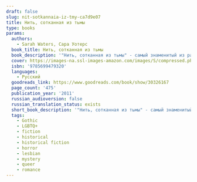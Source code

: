 ```yaml
---
draft: false
slug: nit-sotkannaia-iz-tmy-ca7d9e07
title: Нить, сотканная из тьмы
type: books
params:
  authors:
    - Sarah Waters, Сара Уотерс
  book_title: Нить, сотканная из тьмы
  book_description: '"Нить, сотканная из тьмы" - самый знаменитый из ранних романов Сары Уотерс, прославленного автора "Тонкой работы", "Бархатных коготков" и "Ночного дозора". Замысел этой книги возник благодаря архивным изысканиям для академической статьи о викторианском спиритизме, которую Уотерс писала параллельно с работой над "Бархатными коготками".Маргарет Прайор приходит в себя после смерти отца и попытки самоубийства. По настоянию старого отцовского друга она принимается навещать женскую тюрьму Миллбанк, беседовать с заключенными, оказывая им моральную поддержку. Интерес ее приковывает Селина Дауэс - трансмедиум, осужденная после того, как один из ее спиритических сеансов окончился трагически. Постепенно интерес обращается наваждением - ведь Селина уверяет, что их соединяет нить, сотканная из тьмы.'
  cover: https://images-na.ssl-images-amazon.com/images/S/compressed.photo.goodreads.com/books/1464726568i/30326167.jpg
  isbn: '9785699479320'
  languages:
    - Русский
  goodreads_link: https://www.goodreads.com/book/show/30326167
  page_count: '475'
  publication_year: '2011'
  russian_audioversion: false
  russian_translation_status: exists
  short_book_description: '"Нить, сотканная из тьмы" - самый знаменитый из ранних романов Сары Уотерс, прославленного автора "Тонкой работы", "Бархатных коготков" и "Ночного дозора". Замысел этой книги возник благодаря...'
  tags:
    - Gothic
    - LGBTQ+
    - fiction
    - historical
    - historical fiction
    - horror
    - lesbian
    - mystery
    - queer
    - romance
---
```

